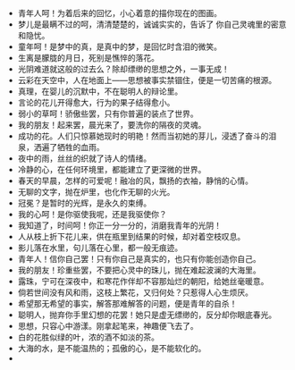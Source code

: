 - 青年人呵！为着后来的回忆，小心着意的描你现在的图画。
- 梦儿是最瞒不过的呵，清清楚楚的，诚诚实实的，告诉了 你自己灵魂里的密意和隐忧。
- 童年呵！是梦中的真，是真中的梦，是回忆时含泪的微笑。
- 生离是朦胧的月日，死别是憔悴的落花。
- 光阴难道就这般的过去么？除却缥缈的思想之外，一事无成！
- 云彩在天空中，人在地面上——思想被事实禁锢住，便是一切苦痛的根源。
- 真理，在婴儿的沉默中，不在聪明人的辩论里。
- 言论的花儿开得愈大，行为的果子结得愈小。
- 弱小的草呵！骄傲些罢，只有你普遍的装点了世界。
- 我的朋友！起来罢，晨光来了，要洗你的隔夜的灵魂。
- 成功的花。人们只惊慕她现时的明艳！然而当初她的芽儿，浸透了奋斗的泪泉，洒遍了牺牲的血雨。
- 夜中的雨，丝丝的织就了诗人的情绪。
- 冷静的心，在任何环境里，都能建立了更深微的世界。
- 春天的早晨，怎样的可爱呢！融冶的风，飘扬的衣袖，静悄的心情。
- 无聊的文字，抛在炉里，也化作无聊的火光。
- 冠冕？是暂时的光辉，是永久的束缚。
- 我的心呵！是你驱使我呢，还是我驱使你？
- 我知道了，时间呵！你正一分一分的，消磨我青年的光阴！
- 人从枝上折下花儿来，供在瓶里到结果的时候，却对着空枝叹息。
- 影儿落在水里，句儿落在心里，都一般无痕迹。
- 青年人！信你自己罢！只有你自己是真实的，也只有你能创造你自己。
- 我的朋友！珍重些罢，不要把心灵中的珠儿，抛在难起波澜的大海里。
- 露珠，宁可在深夜中，和寒花作伴却不容那灿烂的朝阳，给她丝毫暖意。
- 倘若世间没有风和雨，这枝上繁花，又归何处？只惹得人心生烦厌。
- 希望那无希望的事实，解答那难解答的问题，便是青年的自杀！
- 聪明人，抛弃你手里幻想的花罢！她只是虚无缥缈的，反分却你眼底春光。
- 思想，只容心中游漾。刚拿起笔来，神趣便飞去了。
- 白的花胜似绿的叶，浓的酒不如淡的茶。
- 大海的水，是不能温热的；孤傲的心，是不能软化的。
- 